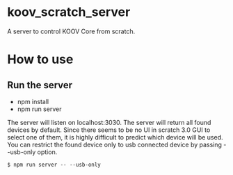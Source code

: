 # koov_scratch_server
A server to control KOOV Core from scratch.

# How to use
## Run the server
* npm install
* npm run server

The server will listen on localhost:3030.
The server will return all found devices by default.
Since there seems to be no UI in scratch 3.0 GUI to select one of them,
it is highly difficult to predict which device will be used.
You can restrict the found device only to usb connected device
by passing --usb-only option.
```
$ npm run server -- --usb-only
```
